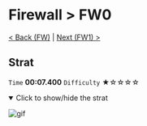 # Firewall > FW0

[< Back (FW)](https://github.com/Doublevil/scbspeedrun/blob/main/levels/FW/FW.md) | [Next (FW1) >](https://github.com/Doublevil/scbspeedrun/blob/main/levels/FW/FW1.md)

## Strat

`Time` **00:07.400** `Difficulty` ★☆☆☆☆
<details open>
  <summary>Click to show/hide the strat</summary>

  ![gif](https://github.com/Doublevil/scbspeedrun/blob/main/media/levels/FW/FW0_Strat.webp)
</details>
